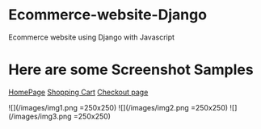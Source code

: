 Ecommerce-website-Django
========================
Ecommerce website using Django with Javascript


Here are some Screenshot Samples
================================

[HomePage](/images/img1.png)
[Shopping Cart](/images/img2.png)
[Checkout page](/images/img3.png)

![](/images/img1.png =250x250)
![](/images/img2.png =250x250)
![](/images/img3.png =250x250)

